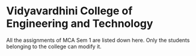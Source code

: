 # Vidyavardhini College of Engineering and Technology
All the assignments of MCA Sem 1 are listed down here. Only the students belonging to the college can modify it.

